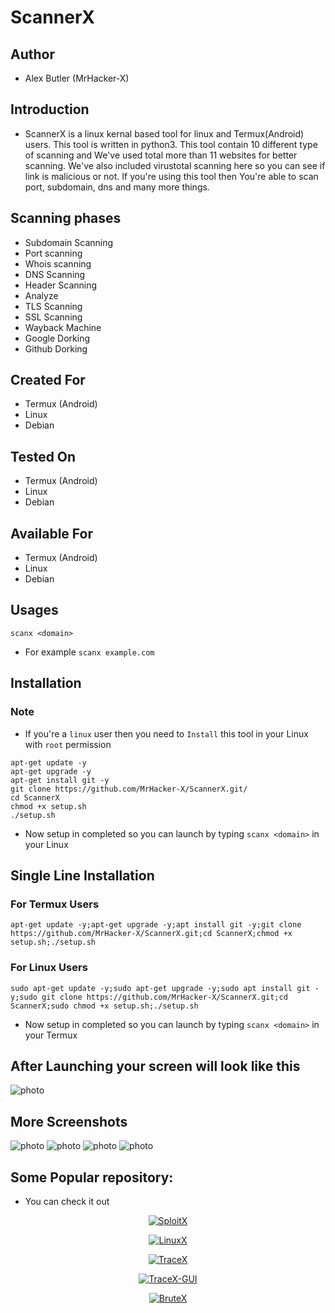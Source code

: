 # ScannerX
## Author
+ Alex Butler (MrHacker-X)

## Introduction
+ ScannerX is a linux kernal based tool for linux and Termux(Android) users. This tool is written in python3. This tool contain 10 different type of scanning and We've used total more than 11 websites for better scanning. We've also included virustotal scanning here so you can see if link is malicious or not. If you're using this tool then You're able to scan port, subdomain, dns and many more things.   

## Scanning phases
+ Subdomain Scanning                                                                                                       
+ Port scanning                                                                                                            
+ Whois scanning                                                                                                           
+ DNS Scanning                                                                                                             
+ Header Scanning                                                                                                          
+ Analyze                                                                                                                  
+ TLS Scanning                                                                                                             
+ SSL Scanning                                                                                                             
+ Wayback Machine                                                                                                          
+ Google Dorking                                                                                                           
+ Github Dorking

## Created For
+ Termux (Android)
+ Linux
+ Debian

## Tested On
+ Termux (Android)
+ Linux
+ Debian

## Available For
+ Termux (Android)
+ Linux
+ Debian

## Usages
`scanx <domain>`
+ For example
`scanx example.com `

## Installation

### Note
+ If you're a ```linux``` user then you need to ```Install``` this tool in your Linux with ``` root ``` permission

```
apt-get update -y
apt-get upgrade -y
apt-get install git -y
git clone https://github.com/MrHacker-X/ScannerX.git/
cd ScannerX
chmod +x setup.sh
./setup.sh
```

+ Now setup in completed so you can launch by typing `scanx <domain>` in your Linux

## Single Line Installation

### For Termux Users

```
apt-get update -y;apt-get upgrade -y;apt install git -y;git clone https://github.com/MrHacker-X/ScannerX.git;cd ScannerX;chmod +x setup.sh;./setup.sh
```

### For Linux Users

```
sudo apt-get update -y;sudo apt-get upgrade -y;sudo apt install git -y;sudo git clone https://github.com/MrHacker-X/ScannerX.git;cd ScannerX;sudo chmod +x setup.sh;./setup.sh
```

+ Now setup in completed so you can launch by typing `scanx <domain>` in your Termux

## After Launching your screen will look like this

![photo](https://raw.githubusercontent.com/MrHacker-X/ScannerX/main/img/Screenshot_2022-09-04_11_51_25.png)

## More Screenshots
![photo](https://raw.githubusercontent.com/MrHacker-X/ScannerX/main/img/Screenshot_2022-09-04_11_51_46.png)
![photo](https://raw.githubusercontent.com/MrHacker-X/ScannerX/main/img/Screenshot_2022-09-04_11_52_13.png)
![photo](https://raw.githubusercontent.com/MrHacker-X/ScannerX/main/img/Screenshot_2022-09-04_11_52_25.png)
![photo](https://raw.githubusercontent.com/MrHacker-X/ScannerX/main/img/Screenshot_2022-09-04_11_52_40.png)

## Some Popular repository:
+ You can check it out
<p align="center"><a href="https://github.com/MrHacker-X/SploitX.git/"><img title="SploitX" src="https://github-readme-stats.vercel.app/api/pin/?username=MrHacker-X&repo=SploitX&theme=radical"></a>
<p align="center"><a href="https://github.com/MrHacker-X/LinuxX.git/"><img title="LinuxX" src="https://github-readme-stats.vercel.app/api/pin/?username=MrHacker-X&repo=LinuxX&theme=radical"></a>
<p align="center"><a href="https://github.com/MrHacker-X/TraceX.git/"><img title="TraceX" src="https://github-readme-stats.vercel.app/api/pin/?username=MrHacker-X&repo=TraceX&theme=radical"></a>
<p align="center"><a href="https://github.com/MrHacker-X/TraceX-GUI.git/"><img title="TraceX-GUI" src="https://github-readme-stats.vercel.app/api/pin/?username=MrHacker-X&repo=TraceX-GUI&theme=radical"></a>
<p align="center"><a href="https://github.com/MrHacker-X/BruteX.git/"><img title="BruteX" src="https://github-readme-stats.vercel.app/api/pin/?username=MrHacker-X&repo=BruteX&theme=radical"></a>

